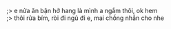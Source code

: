 ;> e nửa ăn bận hở hang là mình a ngắm thôi, ok hem<br>
;> thôi rửa bím, ròi đi ngủ đi e, mai chồng nhắn cho nhe
